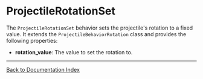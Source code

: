 # ProjectileRotationSet
The `ProjectileRotationSet` behavior sets the projectile's rotation to a fixed value. It extends the `ProjectileBehaviorRotation` class and provides the following properties:
-   **rotation_value**: The value to set the rotation to.
---
[Back to Documentation Index](_sidebar.md)

